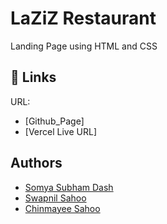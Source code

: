 # LaZiZ Restaurant
Landing Page using HTML and CSS

## 🔗 Links
URL: 
- [Github_Page]
- [Vercel Live URL]

## Authors

- [Somya Subham Dash](https://www.github.com/somyasubham9)
- [Swapnil Sahoo](https://www.github.com/swapnil0601)
- [Chinmayee Sahoo](https://www.github.com/chinmayee22)
  